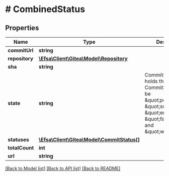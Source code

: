 # # CombinedStatus

## Properties

Name | Type | Description | Notes
------------ | ------------- | ------------- | -------------
**commitUrl** | **string** |  | [optional]
**repository** | [**\Efsa\Client\Gitea\Model\Repository**](Repository.md) |  | [optional]
**sha** | **string** |  | [optional]
**state** | **string** | CommitStatusState holds the state of a CommitStatus It can be \&quot;pending\&quot;, \&quot;success\&quot;, \&quot;error\&quot;, \&quot;failure\&quot;, and \&quot;warning\&quot; | [optional]
**statuses** | [**\Efsa\Client\Gitea\Model\CommitStatus[]**](CommitStatus.md) |  | [optional]
**totalCount** | **int** |  | [optional]
**url** | **string** |  | [optional]

[[Back to Model list]](../../README.md#models) [[Back to API list]](../../README.md#endpoints) [[Back to README]](../../README.md)
